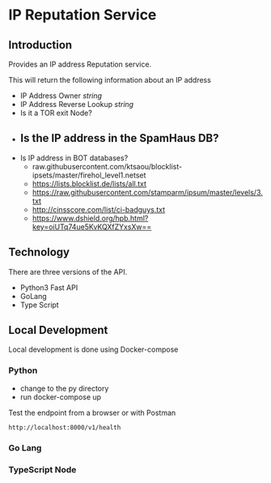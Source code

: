 
# IP Reputation Service
## Introduction
Provides an IP address Reputation service. 

This will return the following information about an IP address

- IP Address Owner _string_
- IP Address Reverse Lookup _string_
- Is it a TOR exit Node? 
- Is the IP address in the SpamHaus DB?
    - 
- Is IP address in BOT databases?
    - raw.githubusercontent.com/ktsaou/blocklist-ipsets/master/firehol_level1.netset
    - https://lists.blocklist.de/lists/all.txt
    - https://raw.githubusercontent.com/stamparm/ipsum/master/levels/3.txt
    - http://cinsscore.com/list/ci-badguys.txt
    - https://www.dshield.org/hpb.html?key=oiUTq74ue5KvKQXfZYxsXw==

## Technology
There are three versions of the API.
- Python3 Fast API
- GoLang
- Type Script

## Local Development
Local development is done using Docker-compose

### Python

- change to the py directory
- run docker-compose up

Test the endpoint from a browser or with Postman
```
http://localhost:8000/v1/health
```

### Go Lang

### TypeScript Node